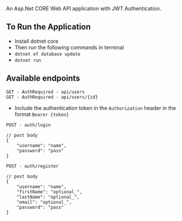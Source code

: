 An Asp.Net CORE Web API application with JWT Authentication. 

## To Run the Application

* Install dotnet core
* Then run the following commands in terminal
* `dotnet ef database update`
* `dotnet run`

## Available endpoints

```
GET - AuthRequired - api/users
GET - AuthRequired - api/users/{id}
```
* Include the authentication token in the `Authorization` header in the format `Bearer {token}`


```
POST - auth/login

// post body
{
	"username": "name",
	"password": "pass"
}
```


```
POST - auth/register

// post body
{
    "username": "name",
    "firstName": "optional_",
    "lastName": "optional_",
    "email": "optional_",
    "password": "pass"
}

```
